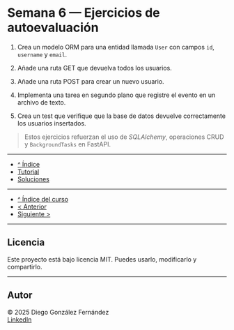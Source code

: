 # Semana 6 — Ejercicios de autoevaluación

1. Crea un modelo ORM para una entidad llamada `User` con campos `id`, `username` y `email`.

2. Añade una ruta GET que devuelva todos los usuarios.

3. Añade una ruta POST para crear un nuevo usuario.

4. Implementa una tarea en segundo plano que registre el evento en un archivo de texto.

5. Crea un test que verifique que la base de datos devuelve correctamente los usuarios insertados.

> Estos ejercicios refuerzan el uso de *SQLAlchemy*, operaciones CRUD y `BackgroundTasks` en FastAPI.

---

- [^ Índice](./readme.md)
- [Tutorial](./tutorial.md)
- [Soluciones](./soluciones.md)

---

- [^ Índice del curso](../readme.md)
- [< Anterior](../semana05/ejercicios.md)
- [Siguiente >](../semana07/ejercicios.md)


---

## Licencia

Este proyecto está bajo licencia MIT. Puedes usarlo, modificarlo y compartirlo.

---

## Autor

© 2025 Diego González Fernández  
[LinkedIn](https://www.linkedin.com/in/diego-gonzalez-fernandez)
